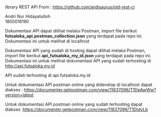 library REST API From : https://github.com/ardisaurus/old-rest-ci

Andri Nur Hidayatulloh <br/>
1800018190 <br/>


Dokumentasi API dapat dilihat melalui Postman, import file berikut **futsaloka_api.postman_collection.json** yang terdapat pada repo ini. Dokumentasi ini untuk melihat di localhost

Dokumentasi API yang sudah di hosting dapat dilihat melalui Postman, import file berikut **api_futsaloka_my_id.json** yang terdapat pada repo ini. Dokumentasi ini untuk melihat dokumentasi API yang sudah terhosting di http://api.futsaloka.my.id

API sudah terhosting di api.futsaloka.my.id


Untuk dokumentasi API postman online yang didevelop di localhost dapat diakses : https://documenter.getpostman.com/view/11837096/T1DpAwWw?version=latest



Untuk dokumentasi API postman online yang sudah terhosting dapat diakses :https://documenter.getpostman.com/view/11837096/T1DtdvLb